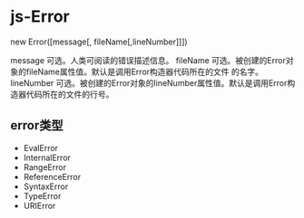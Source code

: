 # js-Error
new Error([message[, fileName[,lineNumber]]])

message
可选。人类可阅读的错误描述信息。
fileName 
可选。被创建的Error对象的fileName属性值。默认是调用Error构造器代码所在的文件 的名字。
lineNumber 
可选。被创建的Error对象的lineNumber属性值。默认是调用Error构造器代码所在的文件的行号。

## error类型
- EvalError
- InternalError 
- RangeError
- ReferenceError
- SyntaxError
- TypeError
- URIError